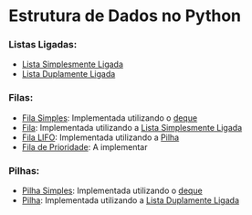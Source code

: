 # Estrutura de Dados no Python

### Listas Ligadas:
- [Lista Simplesmente Ligada](/linkedlists/singlylinkedlist/singlylinkedlist.py)
- [Lista Duplamente Ligada](/linkedlists/doublylinkedlist/doublylinkedlist.py)

### Filas:
- [Fila Simples](/queues/simplequeue.py): Implementada utilizando o [deque](https://docs.python.org/pt-br/3/library/collections.html)
- [Fila](/queues/queue.py): Implementada utilizando a [Lista Simplesmente Ligada](/linkedlists/singlylinkedlist/singlylinkedlist.py)
- [Fila LIFO](/queues/lifoqueue.py): Implementada utilizando a [Pilha](stacks/stack.py)
- [Fila de Prioridade](/queues/priorityqueue.py): A implementar

### Pilhas:
- [Pilha Simples](/stacks/simplestack.py): Implementada utilizando o [deque](https://docs.python.org/pt-br/3/library/collections.html)
- [Pilha](/stacks/stack.py): Implementada utilizando a [Lista Duplamente Ligada](/linkedlists/doublylinkedlist/doublylinkedlist.py)